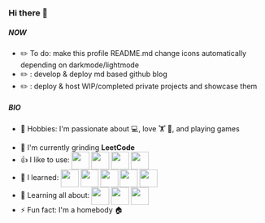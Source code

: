 
### Hi there 👋



##### NOW
- ✏️ To do: make this profile README.md change icons automatically depending on darkmode/lightmode
- ✏️      : develop & deploy md based github blog
- ✏️      : deploy & host WIP/completed private projects and showcase them

##### BIO
-  🙌 Hobbies: I'm passionate about 💻, love 🏋️ 💪, and playing games
<!-- // - 🏢 I'm currently working at **Medicare Portugal** -->
- 🏢 I'm currently grinding **LeetCode**
- 👍 I like to use: <a href="URL_REDIRECT" target="blank"><img align="center" src=https://simpleicons.org/icons/javascript.svg height="35" /></a> <a href="URL_REDIRECT" target="blank"><img align="center" src=https://simpleicons.org/icons/php.svg height="35" /></a> <a href="URL_REDIRECT" target="blank"><img align="center" src=https://simpleicons.org/icons/python.svg height="35" /></a> <a href="URL_REDIRECT" target="blank"><img align="center" src=https://simpleicons.org/icons/raspberrypi.svg height="35" /></a>
- 👊 I learned: <a href="URL_REDIRECT" target="blank"><img align="center" src=https://simpleicons.org/icons/java.svg height="35" /></a> <a href="URL_REDIRECT" target="blank"><img align="center" src=https://simpleicons.org/icons/c.svg height="35" /></a> <a href="URL_REDIRECT" target="blank"><img align="center" src=https://simpleicons.org/icons/cplusplus.svg height="35" /></a> <a href="URL_REDIRECT" target="blank"><img align="center" src=https://simpleicons.org/icons/arduino.svg height="35" /></a> <a href="URL_REDIRECT" target="blank"><img align="center" src=https://simpleicons.org/icons/csharp.svg height="35" /></a>
- 🌱 Learning all about: <a href="URL_REDIRECT" target="blank"><img align="center" src=https://simpleicons.org/icons/vuedotjs.svg height="35" /></a> <a href="URL_REDIRECT" target="blank"><img align="center" src=https://simpleicons.org/icons/react.svg height="35" /></a> <a href="URL_REDIRECT" target="blank"><img align="center" src=https://simpleicons.org/icons/firebase.svg height="35" /></a>
- ⚡️ Fun fact: I'm a homebody 🏠 
